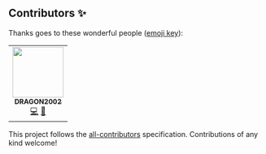 
## Contributors ✨

Thanks goes to these wonderful people ([emoji key](https://allcontributors.org/docs/en/emoji-key)):

<!-- ALL-CONTRIBUTORS-LIST:START - Do not remove or modify this section -->
<!-- prettier-ignore-start -->
<!-- markdownlint-disable -->
<table>
  <tr>
    <td align="center"><a href="https://github.com/XDRAGON2002"><img src="https://avatars.githubusercontent.com/u/81813720?v=4?s=100" width="100px;" alt=""/><br /><sub><b>DRAGON2002</b></sub></a><br /><a href="https://github.com/XDRAGON2002/auto-test/commits?author=XDRAGON2002" title="Code">💻</a> <a href="https://github.com/XDRAGON2002/auto-test/commits?author=XDRAGON2002" title="Documentation">📖</a></td>
  </tr>
</table>

<!-- markdownlint-restore -->
<!-- prettier-ignore-end -->

<!-- ALL-CONTRIBUTORS-LIST:END -->

This project follows the [all-contributors](https://github.com/all-contributors/all-contributors) specification. Contributions of any kind welcome!